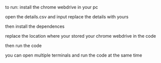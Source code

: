 <p>to run: install the chrome webdrive in your pc</p>
<p>open the details.csv and input replace the details with yours</p>
<p> then install the dependences </p>
<p> replace the location where your stored your chrome webdrive in the code</p>
<p> then run the code</p>
<p> you can open multiple terminals and run the code at the same time</p>